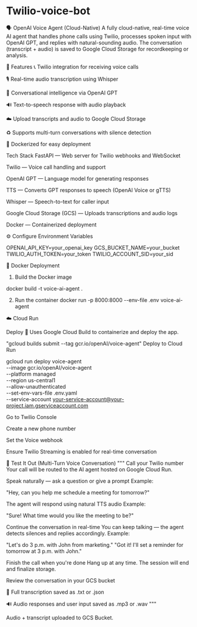 # Twilio-voice-bot

🗣️ OpenAI Voice Agent (Cloud-Native)
A fully cloud-native, real-time voice AI agent that handles phone calls using Twilio, processes spoken input with OpenAI GPT, and replies with natural-sounding audio. The conversation (transcript + audio) is saved to Google Cloud Storage for recordkeeping or analysis.

🚀 Features
📞 Twilio integration for receiving voice calls

🎙️ Real-time audio transcription using Whisper

🧠 Conversational intelligence via OpenAI GPT

🔊 Text-to-speech response with audio playback

☁️ Upload transcripts and audio to Google Cloud Storage

♻️ Supports multi-turn conversations with silence detection

🐳 Dockerized for easy deployment


Tech Stack
FastAPI — Web server for Twilio webhooks and WebSocket

Twilio — Voice call handling and <Stream> support

OpenAI GPT — Language model for generating responses

TTS — Converts GPT responses to speech (OpenAI Voice or gTTS)

Whisper — Speech-to-text for caller input

Google Cloud Storage (GCS) — Uploads transcriptions and audio logs

Docker — Containerized deployment


⚙️ Configure Environment Variables

OPENAI_API_KEY=your_openai_key
GCS_BUCKET_NAME=your_bucket
TWILIO_AUTH_TOKEN=your_token
TWILIO_ACCOUNT_SID=your_sid

🐳 Docker Deployment
1. Build the Docker image

docker build -t voice-ai-agent .

2. Run the container
docker run -p 8000:8000 --env-file .env voice-ai-agent

☁️ Cloud Run 

Deploy
🐳 Uses Google Cloud Build to containerize and deploy the app.

"gcloud builds submit --tag gcr.io/openAI/voice-agent"
Deploy to Cloud Run

gcloud run deploy voice-agent \
  --image gcr.io/openAI/voice-agent \
  --platform managed \
  --region us-central1 \
  --allow-unauthenticated \
  --set-env-vars-file .env.yaml \
  --service-account your-service-account@your-project.iam.gserviceaccount.com




Go to Twilio Console


Create a new phone number

Set the Voice webhook 

Ensure Twilio Streaming is enabled for real-time conversation



🧪 Test It Out (Multi-Turn Voice Conversation)
""" 
Call your Twilio number
Your call will be routed to the AI agent hosted on Google Cloud Run.

Speak naturally — ask a question or give a prompt
Example:

"Hey, can you help me schedule a meeting for tomorrow?"

The agent will respond using natural TTS audio
Example:

"Sure! What time would you like the meeting to be?"

Continue the conversation in real-time
You can keep talking — the agent detects silences and replies accordingly.
Example:

"Let's do 3 p.m. with John from marketing."
"Got it! I'll set a reminder for tomorrow at 3 p.m. with John."

Finish the call when you're done
Hang up at any time. The session will end and finalize storage.

Review the conversation in your GCS bucket

📜 Full transcription saved as .txt or .json

🔊 Audio responses and user input saved as .mp3 or .wav
"""

Audio + transcript uploaded to GCS Bucket. 




